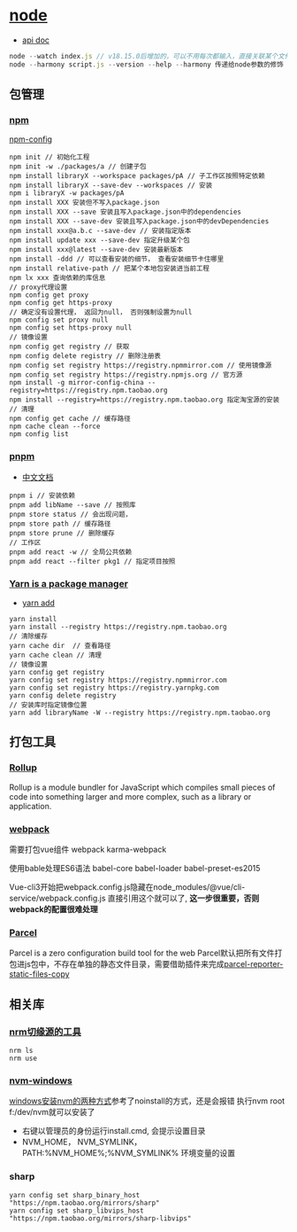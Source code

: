 # [node](https://nodejs.org/en)

- [api doc](https://nodejs.org/docs/latest/api/)

```js
node --watch index.js // v18.15.0后增加的，可以不用每次都输入，直接关联某个文件的变化
node --harmony script.js --version --help --harmony 传递给node参数的修饰
```

## 包管理

### [npm](https://docs.npmjs.com/)

[npm-config](https://docs.npmjs.com/cli/v10/commands/npm-config)

```shell
npm init // 初始化工程
npm init -w ./packages/a // 创建子包
npm install libraryX --workspace packages/pA // 子工作区按照特定依赖
npm install libraryX --save-dev --workspaces // 安装
npm i libraryX -w packages/pA
npm install XXX 安装但不写入package.json
npm install XXX --save 安装且写入package.json中的dependencies
npm install XXX --save-dev 安装且写入package.json中的devDependencies
npm install xxx@a.b.c --save-dev // 安装指定版本
npm install update xxx --save-dev 指定升级某个包
npm install xxx@latest --save-dev 安装最新版本
npm install -ddd // 可以查看安装的细节， 查看安装细节卡住哪里
npm install relative-path // 把某个本地包安装进当前工程
npm lx xxx 查询依赖的库信息
// proxy代理设置
npm config get proxy
npm config get https-proxy
// 确定没有设置代理， 返回为null， 否则强制设置为null
npm config set proxy null
npm config set https-proxy null
// 镜像设置
npm config get registry // 获取
npm config delete registry // 删除注册表
npm config set registry https://registry.npmmirror.com // 使用镜像源
npm config set registry https://registry.npmjs.org // 官方源
npm install -g mirror-config-china --registry=https://registry.npm.taobao.org
npm install --registry=https://registry.npm.taobao.org 指定淘宝源的安装
// 清理
npm config get cache // 缓存路径
npm cache clean --force
npm config list
```

### [pnpm](https://pnpm.io/)

- [中文文档](https://pnpm.io/zh/motivation)

```shell
pnpm i // 安装依赖
pnpm add libName --save // 按照库
pnpm store status // 会出现问题，
pnpm store path // 缓存路径
pnpm store prune // 删除缓存
// 工作区
pnpm add react -w // 全局公共依赖
pnpm add react --filter pkg1 // 指定项目按照
```

### [Yarn is a package manager](https://yarnpkg.com/)

- [yarn add](https://classic.yarnpkg.com/en/docs/cli/add)

```shell
yarn install
yarn install --registry https://registry.npm.taobao.org
// 清除缓存
yarn cache dir  // 查看路径
yarn cache clean // 清理
// 镜像设置
yarn config get registry
yarn config set registry https://registry.npmmirror.com
yarn config set registry https://registry.yarnpkg.com
yarn config delete registry
// 安装库时指定镜像位置
yarn add libraryName -W --registry https://registry.npm.taobao.org
```

## 打包工具

### [Rollup](https://rollupjs.org/introduction/)
Rollup is a module bundler for JavaScript which compiles small pieces of code into something larger and more complex, such as a library or application.

### [webpack](https://www.webpackjs.com/)
需要打包vue组件
webpack karma-webpack 

使用bable处理ES6语法
babel-core babel-loader babel-preset-es2015

Vue-cli3开始把webpack.config.js隐藏在node_modules/@vue/cli-service/webpack.config.js 直接引用这个就可以了, **这一步很重要，否则webpack的配置很难处理**


### [Parcel](https://parceljs.org/docs/)

Parcel is a zero configuration build tool for the web
Parcel默认把所有文件打包进js包中，不存在单独的静态文件目录，需要借助插件来完成[parcel-reporter-static-files-copy](https://www.npmjs.com/package/parcel-reporter-static-files-copy)

## 相关库

### [nrm切缘源的工具](https://github.com/Pana/nrm)
```shell
nrm ls
nrm use
```

### [nvm-windows](https://github.com/coreybutler/nvm-windows/releases)

[windows安装nvm的两种方式](https://www.jianshu.com/p/1d80cf35abd2)参考了noinstall的方式，还是会报错
执行nvm root f:/dev/nvm就可以安装了
- 右键以管理员的身份运行install.cmd, 会提示设置目录
- NVM_HOME， NVM_SYMLINK，PATH:%NVM_HOME%;%NVM_SYMLINK% 环境变量的设置

### sharp
```shell
yarn config set sharp_binary_host "https://npm.taobao.org/mirrors/sharp"
yarn config set sharp_libvips_host "https://npm.taobao.org/mirrors/sharp-libvips"
```
